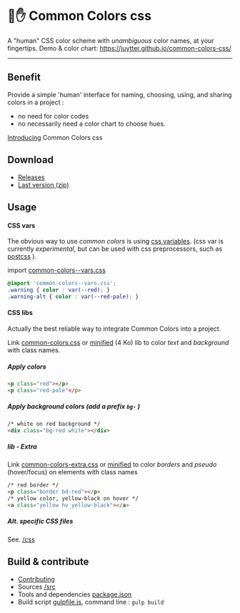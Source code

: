 # 🌈✋ Common Colors css

A "human" CSS color scheme with *unambiguous* color names, at your fingertips.
Demo & color chart:  <https://juytter.github.io/common-colors-css/>

---

## Benefit

Provide a simple 'human' interface for naming, choosing, using, and sharing colors in a project :

- no need for color codes
- no necessarily need a color chart to choose hues.

[Introducing](https://juytter.github.io/common-colors-css/introducing.html) Common Colors css

## Download

- [Releases](https://github.com/juytter/common-colors-css/releases)
- [Last version (zip)](dist/common-colors-css-lastest.zip)

## Usage

#### CSS vars

The obvious way to use *common colors* is using [css variables](http://devdocs.io/css/--*). (css var is currently *experimental*, but can be used with css preprocessors, such as [postcss](https://github.com/postcss/postcss) ).

import [common-colors--vars.css](css/common-colors--vars.css)

```css
@import 'common-colors--vars.css';
.warning { color : var(--red); }
.warning-alt { color : var(--red-pale); }
```

#### CSS libs

Actually the best reliable way to integrate Common Colors into a project.

Link [common-colors.css](css/common-colors.css) or [minified](css/min/common-colors.min.css) (4 Ko) lib to color *text* and *background* with class names.

##### Apply colors

```html
<p class="red"></p>
<p class="red-pale"</p>
```

##### Apply background colors  (add a prefix `bg-` )

```html
/* white on red background */
<div class="bg-red white"></div>
```

##### lib - Extra

Link [common-colors-extra.css](css/common-colors-extra.css) or [minified](css/min/common-colors-extra.min.css) to color *borders* and *pseudo* (hover/focus) on elements with class names

```html
/* red border */
<p class="border bd-red"></p>
/* yellow color, yellow-black on hover */
<a class="yellow hv_yellow-black"></a>
```

##### Alt. specific CSS files

See. [/css](/css)


## Build & contribute   

- [Contributing](CONTRIBUTING.md)
- Sources [/src](/src)
- Tools and dependencies [package.json](package.json)
- Build script  [gulpfile.js](gulpfile.js),  command line :  `gulp build`

